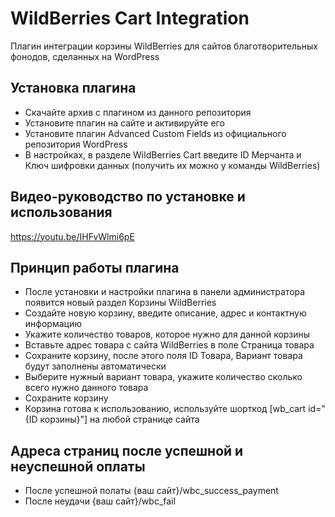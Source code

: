 # WildBerries Cart Integration 

Плагин интеграции корзины WildBerries для сайтов благотворительных фонодов, сделанных на WordPress

## Установка плагина

* Скачайте архив с плагином из данного репозитория
* Установите плагин на сайте и активируйте его
* Установите плагин Advanced Custom Fields из официального репозитория WordPress
* В настройках, в разделе WildBerries Cart введите ID Мерчанта и Ключ шифровки данных (получить их можно у команды WildBerries)

## Видео-руководство по установке и использования
https://youtu.be/IHFvWlmi6pE

## Принцип работы плагина

* После установки и настройки плагина в панели администратора появится новый раздел Корзины WildBerries
* Создайте новую корзину, введите описание, адрес и контактную информацию
* Укажите количество товаров, которое нужно для данной корзины
* Вставьте адрес товара с сайта WildBerries в поле Страница товара
* Сохраните корзину, после этого поля ID Товара, Вариант товара будут заполнены автоматически
* Выберите нужный вариант товара, укажите количество сколько всего нужно данного товара
* Сохраните корзину
* Корзина готова к использованию, используйте шорткод [wb_cart id="{ID корзины}"] на любой странице сайта

## Адреса страниц после успешной и неуспешной оплаты

* После успешной полаты {ваш сайт}/wbc_success_payment
* После неудачи {ваш сайт}/wbc_fail